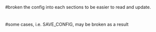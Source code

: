 #broken the config into each sections to be easier to read and update.
#
#some cases, i.e. SAVE_CONFIG, may be broken as a result
#
